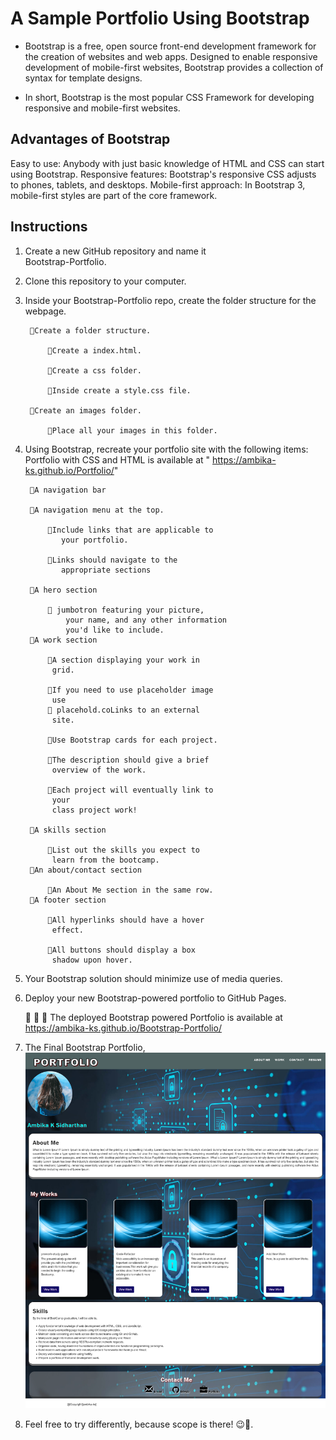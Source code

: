 # A Sample Portfolio Using Bootstrap

* Bootstrap is a free, open source front-end development framework for the creation of websites and web apps. Designed to enable responsive development of mobile-first websites, Bootstrap provides a collection of syntax for template designs.

* In short, Bootstrap is the most popular CSS Framework for developing responsive and mobile-first websites.

## Advantages of Bootstrap
Easy to use: Anybody with just basic knowledge of HTML and CSS can start using Bootstrap. Responsive features: Bootstrap's responsive CSS adjusts to phones, tablets, and desktops. Mobile-first approach: In Bootstrap 3, mobile-first styles are part of the core framework.

## Instructions

1. Create a new GitHub repository and name it   
   Bootstrap-Portfolio.

2. Clone this repository to your computer.

3. Inside your Bootstrap-Portfolio repo, create the 
   folder structure for the webpage.

        🔷Create a folder structure.

            🔲Create a index.html.

            🔲Create a css folder.

            🔲Inside create a style.css file.

        🔷Create an images folder.

            🔲Place all your images in this folder.
4. Using Bootstrap, recreate your portfolio site with 
   the following items: 
    Portfolio with CSS and HTML is available at 
    " https://ambika-ks.github.io/Portfolio/"

        🔷A navigation bar

        🔷A navigation menu at the top. 

            🔲Include links that are applicable to  
               your portfolio.

            🔲Links should navigate to the 
               appropriate sections

        🔷A hero section

            🔲 jumbotron featuring your picture, 
                your name, and any other information 
                you'd like to include.
        🔷A work section

            🔲A section displaying your work in 
             grid.

            🔲If you need to use placeholder image 
             use 
            🔲 placehold.coLinks to an external 
             site.

            🔲Use Bootstrap cards for each project.

            🔲The description should give a brief 
             overview of the work.

            🔲Each project will eventually link to 
             your 
             class project work!

        🔷A skills section
            
            🔲List out the skills you expect to 
             learn from the bootcamp.
        🔷An about/contact section

            🔲An About Me section in the same row.
        🔷A footer section
            
            🔲All hyperlinks should have a hover 
             effect.
            
            🔲All buttons should display a box 
             shadow upon hover.

5. Your Bootstrap solution should minimize use of media queries.

6. Deploy your new Bootstrap-powered portfolio to GitHub Pages.
 
      🔷 🔷 🔷 The deployed Bootstrap powered Portfolio is 
          available at
         https://ambika-ks.github.io/Bootstrap-Portfolio/

7. The Final Bootstrap Portfolio,
        ![Final Bootstrap portfolio](images/Screenshot-Bootstrap-Portfolio.png)

8. Feel free to try differently, because scope is 
   there! 😉💃.